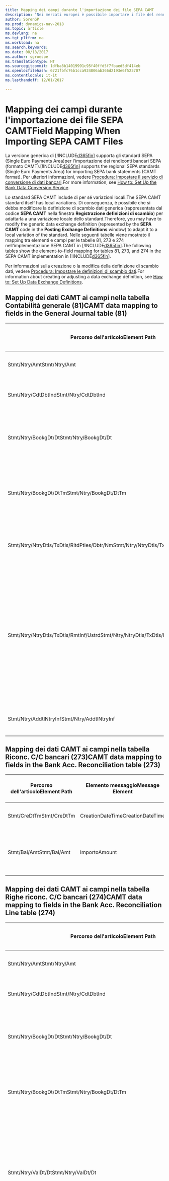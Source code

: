 ```yaml
---
title: Mapping dei campi durante l'importazione dei file SEPA CAMT
description: "Nei mercati europei è possibile importare i file del rendiconto bancario negli standard SEPA (Single Euro Payments Area) locali."
author: SorenGP
ms.prod: dynamics-nav-2018
ms.topic: article
ms.devlang: na
ms.tgt_pltfrm: na
ms.workload: na
ms.search.keywords: 
ms.date: 08/18/2017
ms.author: sgroespe
ms.translationtype: HT
ms.sourcegitcommit: 1dfba8b14019991c95f40ffd5f7fbaed5df414eb
ms.openlocfilehash: 6721fbfc76b1cca924806ab366d2193e6f523707
ms.contentlocale: it-it
ms.lasthandoff: 12/01/2017

---
```

# <a name="field-mapping-when-importing-sepa-camt-files"></a><span data-ttu-id="3e6ba-103">Mapping dei campi durante l'importazione dei file SEPA CAMT</span><span class="sxs-lookup"><span data-stu-id="3e6ba-103">Field Mapping When Importing SEPA CAMT Files</span></span>
<span data-ttu-id="3e6ba-104">La versione generica di [!INCLUDE[d365fin](includes/d365fin_md.md)] supporta gli standard SEPA (Single Euro Payments Area)per l'importazione dei rendiconti bancari SEPA (formato CAMT).</span><span class="sxs-lookup"><span data-stu-id="3e6ba-104">[!INCLUDE[d365fin](includes/d365fin_md.md)] supports the regional SEPA standards (Single Euro Payments Area) for importing SEPA bank statements (CAMT format).</span></span> <span data-ttu-id="3e6ba-105">Per ulteriori informazioni, vedere [Procedura: Impostare il servizio di conversione di dati bancari](bank-how-setup-bank-data-conversion-service.md).</span><span class="sxs-lookup"><span data-stu-id="3e6ba-105">For more information, see [How to: Set Up the Bank Data Conversion Service](bank-how-setup-bank-data-conversion-service.md).</span></span>  

 <span data-ttu-id="3e6ba-106">Lo standard SEPA CAMT include di per sé variazioni locali.</span><span class="sxs-lookup"><span data-stu-id="3e6ba-106">The SEPA CAMT standard itself has local variations.</span></span> <span data-ttu-id="3e6ba-107">Di conseguenza, è possibile che si debba modificare la definizione di scambio dati generica (rappresentata dal codice **SEPA CAMT** nella finestra **Registrazione definizioni di scambio**) per adattarla a una variazione locale dello standard.</span><span class="sxs-lookup"><span data-stu-id="3e6ba-107">Therefore, you may have to modify the generic data exchange definition (represented by the **SEPA CAMT** code in the **Posting Exchange Definitions** window) to adapt it to a local variation of the standard.</span></span> <span data-ttu-id="3e6ba-108">Nelle seguenti tabelle viene mostrato il mapping tra elementi e campi per le tabelle 81, 273 e 274 nell'implementazione SEPA CAMT in [!INCLUDE[d365fin](includes/d365fin_md.md)].</span><span class="sxs-lookup"><span data-stu-id="3e6ba-108">The following tables show the element-to-field mapping for tables 81, 273, and 274 in the SEPA CAMT implementation in [!INCLUDE[d365fin](includes/d365fin_md.md)].</span></span>  

 <span data-ttu-id="3e6ba-109">Per informazioni sulla creazione o la modifica della definizione di scambio dati, vedere [Procedura: Impostare le definizioni di scambio dati](across-how-to-set-up-data-exchange-definitions.md).</span><span class="sxs-lookup"><span data-stu-id="3e6ba-109">For information about creating or adjusting a data exchange definition, see [How to: Set Up Data Exchange Definitions](across-how-to-set-up-data-exchange-definitions.md).</span></span>  

## <a name="camt-data-mapping-to-fields-in-the-general-journal-table-81"></a><span data-ttu-id="3e6ba-110">Mapping dei dati CAMT ai campi nella tabella Contabilità generale (81)</span><span class="sxs-lookup"><span data-stu-id="3e6ba-110">CAMT data mapping to fields in the General Journal table (81)</span></span>  

|<span data-ttu-id="3e6ba-111">Percorso dell'articolo</span><span class="sxs-lookup"><span data-stu-id="3e6ba-111">Element Path</span></span>|<span data-ttu-id="3e6ba-112">Elemento messaggio</span><span class="sxs-lookup"><span data-stu-id="3e6ba-112">Message Element</span></span>|<span data-ttu-id="3e6ba-113">Tipo di dati</span><span class="sxs-lookup"><span data-stu-id="3e6ba-113">Data Type</span></span>|<span data-ttu-id="3e6ba-114">Descrizione</span><span class="sxs-lookup"><span data-stu-id="3e6ba-114">Description</span></span>|<span data-ttu-id="3e6ba-115">Identificatore segno negativo</span><span class="sxs-lookup"><span data-stu-id="3e6ba-115">Negative-Sign Identifier</span></span>|<span data-ttu-id="3e6ba-116">Nr. campo</span><span class="sxs-lookup"><span data-stu-id="3e6ba-116">Field No.</span></span>|<span data-ttu-id="3e6ba-117">Nome campo</span><span class="sxs-lookup"><span data-stu-id="3e6ba-117">Field Name</span></span>|  
|------------------|---------------------|---------------|-----------------|-------------------------------|---------------|----------------|  
|<span data-ttu-id="3e6ba-118">Stmt/Ntry/Amt</span><span class="sxs-lookup"><span data-stu-id="3e6ba-118">Stmt/Ntry/Amt</span></span>|<span data-ttu-id="3e6ba-119">Importo</span><span class="sxs-lookup"><span data-stu-id="3e6ba-119">Amount</span></span>|<span data-ttu-id="3e6ba-120">Decimale</span><span class="sxs-lookup"><span data-stu-id="3e6ba-120">Decimal</span></span>|<span data-ttu-id="3e6ba-121">Specifica l'importo di denaro nel movimento cassa.</span><span class="sxs-lookup"><span data-stu-id="3e6ba-121">The amount of money in the cash entry</span></span>||<span data-ttu-id="3e6ba-122">13</span><span class="sxs-lookup"><span data-stu-id="3e6ba-122">13</span></span>|<span data-ttu-id="3e6ba-123">Importo</span><span class="sxs-lookup"><span data-stu-id="3e6ba-123">Amount</span></span>|  
|<span data-ttu-id="3e6ba-124">Stmt/Ntry/CdtDbtInd</span><span class="sxs-lookup"><span data-stu-id="3e6ba-124">Stmt/Ntry/CdtDbtInd</span></span>|<span data-ttu-id="3e6ba-125">CreditDebitIndicator</span><span class="sxs-lookup"><span data-stu-id="3e6ba-125">CreditDebitIndicator</span></span>|<span data-ttu-id="3e6ba-126">Testo</span><span class="sxs-lookup"><span data-stu-id="3e6ba-126">Text</span></span>|<span data-ttu-id="3e6ba-127">Indica se il movimento è un credito o un debito</span><span class="sxs-lookup"><span data-stu-id="3e6ba-127">Indicates whether the entry is a credit or a debit entry</span></span>|<span data-ttu-id="3e6ba-128">DBIT</span><span class="sxs-lookup"><span data-stu-id="3e6ba-128">DBIT</span></span>|<span data-ttu-id="3e6ba-129">13</span><span class="sxs-lookup"><span data-stu-id="3e6ba-129">13</span></span>|<span data-ttu-id="3e6ba-130">Importo</span><span class="sxs-lookup"><span data-stu-id="3e6ba-130">Amount</span></span>|  
|<span data-ttu-id="3e6ba-131">Stmt/Ntry/BookgDt/Dt</span><span class="sxs-lookup"><span data-stu-id="3e6ba-131">Stmt/Ntry/BookgDt/Dt</span></span>|<span data-ttu-id="3e6ba-132">Data</span><span class="sxs-lookup"><span data-stu-id="3e6ba-132">Date</span></span>|<span data-ttu-id="3e6ba-133">Data</span><span class="sxs-lookup"><span data-stu-id="3e6ba-133">Date</span></span>|<span data-ttu-id="3e6ba-134">Data in cui un movimento viene registrato in un conto nei registri di chi utilizza il conto</span><span class="sxs-lookup"><span data-stu-id="3e6ba-134">The date when an entry is posted to an account on the account servicer's books</span></span>||<span data-ttu-id="3e6ba-135">5</span><span class="sxs-lookup"><span data-stu-id="3e6ba-135">5</span></span>|<span data-ttu-id="3e6ba-136">Data di registrazione:</span><span class="sxs-lookup"><span data-stu-id="3e6ba-136">Posting Date</span></span>|  
|<span data-ttu-id="3e6ba-137">Stmt/Ntry/BookgDt/DtTm</span><span class="sxs-lookup"><span data-stu-id="3e6ba-137">Stmt/Ntry/BookgDt/DtTm</span></span>|<span data-ttu-id="3e6ba-138">DataOra</span><span class="sxs-lookup"><span data-stu-id="3e6ba-138">DateTime</span></span>|<span data-ttu-id="3e6ba-139">DataOra</span><span class="sxs-lookup"><span data-stu-id="3e6ba-139">DateTime</span></span>|<span data-ttu-id="3e6ba-140">Data e ora in cui un movimento viene registrato in un conto nei registri di chi utilizza il conto</span><span class="sxs-lookup"><span data-stu-id="3e6ba-140">The date and time when an entry is posted to an account on the account servicer's books</span></span>||<span data-ttu-id="3e6ba-141">5</span><span class="sxs-lookup"><span data-stu-id="3e6ba-141">5</span></span>|<span data-ttu-id="3e6ba-142">Data di registrazione:</span><span class="sxs-lookup"><span data-stu-id="3e6ba-142">Posting Date</span></span>|  
|<span data-ttu-id="3e6ba-143">Stmt/Ntry/NtryDtls/TxDtls/RltdPties/Dbtr/Nm</span><span class="sxs-lookup"><span data-stu-id="3e6ba-143">Stmt/Ntry/NtryDtls/TxDtls/RltdPties/Dbtr/Nm</span></span>|<span data-ttu-id="3e6ba-144">Nome</span><span class="sxs-lookup"><span data-stu-id="3e6ba-144">Name</span></span>|<span data-ttu-id="3e6ba-145">Testo</span><span class="sxs-lookup"><span data-stu-id="3e6ba-145">Text</span></span>|<span data-ttu-id="3e6ba-146">Nome della parte che deve una somma di denaro al creditore (finale)</span><span class="sxs-lookup"><span data-stu-id="3e6ba-146">The name of the party that owes an amount of money to the (ultimate) creditor</span></span>||<span data-ttu-id="3e6ba-147">1221</span><span class="sxs-lookup"><span data-stu-id="3e6ba-147">1221</span></span>|<span data-ttu-id="3e6ba-148">Informazioni sul pagante</span><span class="sxs-lookup"><span data-stu-id="3e6ba-148">Payer Information</span></span>|  
|<span data-ttu-id="3e6ba-149">Stmt/Ntry/NtryDtls/TxDtls/RmtInf/Ustrd</span><span class="sxs-lookup"><span data-stu-id="3e6ba-149">Stmt/Ntry/NtryDtls/TxDtls/RmtInf/Ustrd</span></span>|<span data-ttu-id="3e6ba-150">Non strutturato</span><span class="sxs-lookup"><span data-stu-id="3e6ba-150">Unstructured</span></span>|<span data-ttu-id="3e6ba-151">Testo</span><span class="sxs-lookup"><span data-stu-id="3e6ba-151">Text</span></span>|<span data-ttu-id="3e6ba-152">Informazioni fornite per consentire la corrispondenza o riconciliazione di un movimento con gli articoli oggetto del pagamento, come le fatture aziendali in un sistema conto clienti, in un form non strutturato</span><span class="sxs-lookup"><span data-stu-id="3e6ba-152">Information supplied to enable the matching/reconciliation of an entry with the items that the payment is intended to settle, such as commercial invoices in an accounts-receivable system, in an unstructured form</span></span>||<span data-ttu-id="3e6ba-153">8</span><span class="sxs-lookup"><span data-stu-id="3e6ba-153">8</span></span>|<span data-ttu-id="3e6ba-154">Descrizione</span><span class="sxs-lookup"><span data-stu-id="3e6ba-154">Description</span></span>|  
|<span data-ttu-id="3e6ba-155">Stmt/Ntry/AddtlNtryInf</span><span class="sxs-lookup"><span data-stu-id="3e6ba-155">Stmt/Ntry/AddtlNtryInf</span></span>|<span data-ttu-id="3e6ba-156">AdditionalEntryInformation</span><span class="sxs-lookup"><span data-stu-id="3e6ba-156">AdditionalEntryInformation</span></span>|<span data-ttu-id="3e6ba-157">Testo</span><span class="sxs-lookup"><span data-stu-id="3e6ba-157">Text</span></span>|<span data-ttu-id="3e6ba-158">Informazioni aggiuntive relative al movimento</span><span class="sxs-lookup"><span data-stu-id="3e6ba-158">Additional information about the entry</span></span>||<span data-ttu-id="3e6ba-159">1222</span><span class="sxs-lookup"><span data-stu-id="3e6ba-159">1222</span></span>|<span data-ttu-id="3e6ba-160">Informazioni sulla transazione</span><span class="sxs-lookup"><span data-stu-id="3e6ba-160">Transaction Information</span></span>|  

## <a name="camt-data-mapping-to-fields-in-the-bank-acc-reconciliation-table-273"></a><span data-ttu-id="3e6ba-161">Mapping dei dati CAMT ai campi nella tabella Riconc. C/C bancari (273)</span><span class="sxs-lookup"><span data-stu-id="3e6ba-161">CAMT data mapping to fields in the Bank Acc. Reconciliation table (273)</span></span>  

|<span data-ttu-id="3e6ba-162">Percorso dell'articolo</span><span class="sxs-lookup"><span data-stu-id="3e6ba-162">Element Path</span></span>|<span data-ttu-id="3e6ba-163">Elemento messaggio</span><span class="sxs-lookup"><span data-stu-id="3e6ba-163">Message Element</span></span>|<span data-ttu-id="3e6ba-164">Tipo di dati</span><span class="sxs-lookup"><span data-stu-id="3e6ba-164">Data Type</span></span>|<span data-ttu-id="3e6ba-165">Descrizione</span><span class="sxs-lookup"><span data-stu-id="3e6ba-165">Description</span></span>|<span data-ttu-id="3e6ba-166">Identificatore segno negativo</span><span class="sxs-lookup"><span data-stu-id="3e6ba-166">Negative-Sign Identifier</span></span>|<span data-ttu-id="3e6ba-167">Nr. campo</span><span class="sxs-lookup"><span data-stu-id="3e6ba-167">Field No.</span></span>|<span data-ttu-id="3e6ba-168">Nome campo</span><span class="sxs-lookup"><span data-stu-id="3e6ba-168">Field Name</span></span>|  
|------------------|---------------------|---------------|-----------------|-------------------------------|---------------|----------------|  
|<span data-ttu-id="3e6ba-169">Stmt/CreDtTm</span><span class="sxs-lookup"><span data-stu-id="3e6ba-169">Stmt/CreDtTm</span></span>|<span data-ttu-id="3e6ba-170">CreationDateTime</span><span class="sxs-lookup"><span data-stu-id="3e6ba-170">CreationDateTime</span></span>|<span data-ttu-id="3e6ba-171">Data</span><span class="sxs-lookup"><span data-stu-id="3e6ba-171">Date</span></span>|<span data-ttu-id="3e6ba-172">Data e ora di creazione del messaggio</span><span class="sxs-lookup"><span data-stu-id="3e6ba-172">The date and time when the message was created</span></span>||<span data-ttu-id="3e6ba-173">3</span><span class="sxs-lookup"><span data-stu-id="3e6ba-173">3</span></span>|<span data-ttu-id="3e6ba-174">Data estratto conto</span><span class="sxs-lookup"><span data-stu-id="3e6ba-174">Statement Date</span></span>|  
|<span data-ttu-id="3e6ba-175">Stmt/Bal/Amt</span><span class="sxs-lookup"><span data-stu-id="3e6ba-175">Stmt/Bal/Amt</span></span>|<span data-ttu-id="3e6ba-176">Importo</span><span class="sxs-lookup"><span data-stu-id="3e6ba-176">Amount</span></span>|<span data-ttu-id="3e6ba-177">Decimale</span><span class="sxs-lookup"><span data-stu-id="3e6ba-177">Decimal</span></span>|<span data-ttu-id="3e6ba-178">Importo risultante dagli importi al netto per tutti i movimenti dare e avere</span><span class="sxs-lookup"><span data-stu-id="3e6ba-178">The amount resulting from the netted amounts for all debit and credit entries</span></span>||<span data-ttu-id="3e6ba-179">4</span><span class="sxs-lookup"><span data-stu-id="3e6ba-179">4</span></span>|<span data-ttu-id="3e6ba-180">Saldo finale estratto conto</span><span class="sxs-lookup"><span data-stu-id="3e6ba-180">Statement Ending Balance</span></span>|  

## <a name="camt-data-mapping-to-fields-in-the-bank-acc-reconciliation-line-table-274"></a><span data-ttu-id="3e6ba-181">Mapping dei dati CAMT ai campi nella tabella Righe riconc. C/C bancari (274)</span><span class="sxs-lookup"><span data-stu-id="3e6ba-181">CAMT data mapping to fields in the Bank Acc. Reconciliation Line table (274)</span></span>  

|<span data-ttu-id="3e6ba-182">Percorso dell'articolo</span><span class="sxs-lookup"><span data-stu-id="3e6ba-182">Element Path</span></span>|<span data-ttu-id="3e6ba-183">Elemento messaggio</span><span class="sxs-lookup"><span data-stu-id="3e6ba-183">Message Element</span></span>|<span data-ttu-id="3e6ba-184">Tipo di dati</span><span class="sxs-lookup"><span data-stu-id="3e6ba-184">Data Type</span></span>|<span data-ttu-id="3e6ba-185">Descrizione</span><span class="sxs-lookup"><span data-stu-id="3e6ba-185">Description</span></span>|<span data-ttu-id="3e6ba-186">Identificatore segno negativo</span><span class="sxs-lookup"><span data-stu-id="3e6ba-186">Negative-Sign Identifier</span></span>|<span data-ttu-id="3e6ba-187">Nr. campo</span><span class="sxs-lookup"><span data-stu-id="3e6ba-187">Field No.</span></span>|<span data-ttu-id="3e6ba-188">Nome campo</span><span class="sxs-lookup"><span data-stu-id="3e6ba-188">Field Name</span></span>|  
|------------------|---------------------|---------------|-----------------|-------------------------------|---------------|----------------|  
|<span data-ttu-id="3e6ba-189">Stmt/Ntry/Amt</span><span class="sxs-lookup"><span data-stu-id="3e6ba-189">Stmt/Ntry/Amt</span></span>|<span data-ttu-id="3e6ba-190">Importo</span><span class="sxs-lookup"><span data-stu-id="3e6ba-190">Amount</span></span>|<span data-ttu-id="3e6ba-191">Decimale</span><span class="sxs-lookup"><span data-stu-id="3e6ba-191">Decimal</span></span>|<span data-ttu-id="3e6ba-192">Specifica l'importo di denaro nel movimento cassa.</span><span class="sxs-lookup"><span data-stu-id="3e6ba-192">The amount of money in the cash entry</span></span>||<span data-ttu-id="3e6ba-193">7</span><span class="sxs-lookup"><span data-stu-id="3e6ba-193">7</span></span>|<span data-ttu-id="3e6ba-194">Importo estratto conto</span><span class="sxs-lookup"><span data-stu-id="3e6ba-194">Statement Amount</span></span>|  
|<span data-ttu-id="3e6ba-195">Stmt/Ntry/CdtDbtInd</span><span class="sxs-lookup"><span data-stu-id="3e6ba-195">Stmt/Ntry/CdtDbtInd</span></span>|<span data-ttu-id="3e6ba-196">CreditDebitIndicator</span><span class="sxs-lookup"><span data-stu-id="3e6ba-196">CreditDebitIndicator</span></span>|<span data-ttu-id="3e6ba-197">Testo</span><span class="sxs-lookup"><span data-stu-id="3e6ba-197">Text</span></span>|<span data-ttu-id="3e6ba-198">Indica se il movimento è un credito o un debito</span><span class="sxs-lookup"><span data-stu-id="3e6ba-198">Indicates whether the entry is a credit or a debit entry</span></span>|<span data-ttu-id="3e6ba-199">DBIT</span><span class="sxs-lookup"><span data-stu-id="3e6ba-199">DBIT</span></span>|<span data-ttu-id="3e6ba-200">7</span><span class="sxs-lookup"><span data-stu-id="3e6ba-200">7</span></span>|<span data-ttu-id="3e6ba-201">Importo estratto conto</span><span class="sxs-lookup"><span data-stu-id="3e6ba-201">Statement Amount</span></span>|  
|<span data-ttu-id="3e6ba-202">Stmt/Ntry/BookgDt/Dt</span><span class="sxs-lookup"><span data-stu-id="3e6ba-202">Stmt/Ntry/BookgDt/Dt</span></span>|<span data-ttu-id="3e6ba-203">Data</span><span class="sxs-lookup"><span data-stu-id="3e6ba-203">Date</span></span>|<span data-ttu-id="3e6ba-204">Data</span><span class="sxs-lookup"><span data-stu-id="3e6ba-204">Date</span></span>|<span data-ttu-id="3e6ba-205">Data in cui un movimento viene registrato in un conto nei registri di chi utilizza il conto</span><span class="sxs-lookup"><span data-stu-id="3e6ba-205">The date when an entry is posted to an account on the account servicer's books</span></span>||<span data-ttu-id="3e6ba-206">5</span><span class="sxs-lookup"><span data-stu-id="3e6ba-206">5</span></span>|<span data-ttu-id="3e6ba-207">Data transazione</span><span class="sxs-lookup"><span data-stu-id="3e6ba-207">Transaction Date</span></span>|  
|<span data-ttu-id="3e6ba-208">Stmt/Ntry/BookgDt/DtTm</span><span class="sxs-lookup"><span data-stu-id="3e6ba-208">Stmt/Ntry/BookgDt/DtTm</span></span>|<span data-ttu-id="3e6ba-209">DataOra</span><span class="sxs-lookup"><span data-stu-id="3e6ba-209">DateTime</span></span>|<span data-ttu-id="3e6ba-210">DataOra</span><span class="sxs-lookup"><span data-stu-id="3e6ba-210">DateTime</span></span>|<span data-ttu-id="3e6ba-211">Data e ora in cui un movimento viene registrato in un conto nei registri di chi utilizza il conto</span><span class="sxs-lookup"><span data-stu-id="3e6ba-211">The date and time when an entry is posted to an account on the account servicer's books</span></span>||<span data-ttu-id="3e6ba-212">5</span><span class="sxs-lookup"><span data-stu-id="3e6ba-212">5</span></span>|<span data-ttu-id="3e6ba-213">Data transazione</span><span class="sxs-lookup"><span data-stu-id="3e6ba-213">Transaction Date</span></span>|  
|<span data-ttu-id="3e6ba-214">Stmt/Ntry/ValDt/Dt</span><span class="sxs-lookup"><span data-stu-id="3e6ba-214">Stmt/Ntry/ValDt/Dt</span></span>|<span data-ttu-id="3e6ba-215">Data</span><span class="sxs-lookup"><span data-stu-id="3e6ba-215">Date</span></span>|<span data-ttu-id="3e6ba-216">Data</span><span class="sxs-lookup"><span data-stu-id="3e6ba-216">Date</span></span>|<span data-ttu-id="3e6ba-217">Data in cui i cespiti diventano disponibili al proprietario del conto nel caso di un movimento in avere o cessano di essere disponibili nel caso di un movimento in dare</span><span class="sxs-lookup"><span data-stu-id="3e6ba-217">The date when assets become available to the account owner in case of a credit entry, or cease to be available to the account owner in case of a debit entry</span></span>||<span data-ttu-id="3e6ba-218">12</span><span class="sxs-lookup"><span data-stu-id="3e6ba-218">12</span></span>|<span data-ttu-id="3e6ba-219">Data valuta</span><span class="sxs-lookup"><span data-stu-id="3e6ba-219">Value Date</span></span>|  
|<span data-ttu-id="3e6ba-220">Stmt/Ntry/ValDt/DtTm</span><span class="sxs-lookup"><span data-stu-id="3e6ba-220">Stmt/Ntry/ValDt/DtTm</span></span>|<span data-ttu-id="3e6ba-221">DataOra</span><span class="sxs-lookup"><span data-stu-id="3e6ba-221">DateTime</span></span>|<span data-ttu-id="3e6ba-222">DataOra</span><span class="sxs-lookup"><span data-stu-id="3e6ba-222">DateTime</span></span>|<span data-ttu-id="3e6ba-223">Data e ora in cui i cespiti diventano disponibili al proprietario del conto nel caso di un movimento in avere o cessano di essere disponibili nel caso di un movimento in dare</span><span class="sxs-lookup"><span data-stu-id="3e6ba-223">The date and time when assets become available to the account owner in case of a credit entry, or cease to be available to the account owner in case of a debit entry</span></span>||<span data-ttu-id="3e6ba-224">12</span><span class="sxs-lookup"><span data-stu-id="3e6ba-224">12</span></span>|<span data-ttu-id="3e6ba-225">Data valuta</span><span class="sxs-lookup"><span data-stu-id="3e6ba-225">Value Date</span></span>|  
|<span data-ttu-id="3e6ba-226">Stmt/Ntry/NtryDtls/TxDtls/RltdPties/Dbtr/Nm</span><span class="sxs-lookup"><span data-stu-id="3e6ba-226">Stmt/Ntry/NtryDtls/TxDtls/RltdPties/Dbtr/Nm</span></span>|<span data-ttu-id="3e6ba-227">Nome</span><span class="sxs-lookup"><span data-stu-id="3e6ba-227">Name</span></span>|<span data-ttu-id="3e6ba-228">Testo</span><span class="sxs-lookup"><span data-stu-id="3e6ba-228">Text</span></span>|<span data-ttu-id="3e6ba-229">Nome della parte che deve una somma di denaro al creditore (finale)</span><span class="sxs-lookup"><span data-stu-id="3e6ba-229">The name of the party that owes an amount of money to the (ultimate) creditor</span></span>||<span data-ttu-id="3e6ba-230">15</span><span class="sxs-lookup"><span data-stu-id="3e6ba-230">15</span></span>|<span data-ttu-id="3e6ba-231">Informazioni sul pagante</span><span class="sxs-lookup"><span data-stu-id="3e6ba-231">Payer Information</span></span>|  
|<span data-ttu-id="3e6ba-232">Stmt/Ntry/NtryDtls/TxDtls/RmtInf/Ustrd</span><span class="sxs-lookup"><span data-stu-id="3e6ba-232">Stmt/Ntry/NtryDtls/TxDtls/RmtInf/Ustrd</span></span>|<span data-ttu-id="3e6ba-233">Non strutturato</span><span class="sxs-lookup"><span data-stu-id="3e6ba-233">Unstructured</span></span>|<span data-ttu-id="3e6ba-234">Testo</span><span class="sxs-lookup"><span data-stu-id="3e6ba-234">Text</span></span>|<span data-ttu-id="3e6ba-235">Informazioni fornite per consentire la corrispondenza o riconciliazione di un movimento con gli articoli oggetto del pagamento, come le fatture aziendali in un sistema conto clienti, in un form non strutturato</span><span class="sxs-lookup"><span data-stu-id="3e6ba-235">Information supplied to enable the matching/reconciliation of an entry with the items that the payment is intended to settle, such as commercial invoices in an accounts-receivable system, in an unstructured form</span></span>||<span data-ttu-id="3e6ba-236">6</span><span class="sxs-lookup"><span data-stu-id="3e6ba-236">6</span></span>|<span data-ttu-id="3e6ba-237">Descrizione</span><span class="sxs-lookup"><span data-stu-id="3e6ba-237">Description</span></span>|  
|<span data-ttu-id="3e6ba-238">Stmt/Ntry/AddtlNtryInf</span><span class="sxs-lookup"><span data-stu-id="3e6ba-238">Stmt/Ntry/AddtlNtryInf</span></span>|<span data-ttu-id="3e6ba-239">AdditionalEntryInformation</span><span class="sxs-lookup"><span data-stu-id="3e6ba-239">AdditionalEntryInformation</span></span>|<span data-ttu-id="3e6ba-240">Testo</span><span class="sxs-lookup"><span data-stu-id="3e6ba-240">Text</span></span>|<span data-ttu-id="3e6ba-241">Informazioni aggiuntive relative al movimento</span><span class="sxs-lookup"><span data-stu-id="3e6ba-241">Additional information about the entry</span></span>||<span data-ttu-id="3e6ba-242">16</span><span class="sxs-lookup"><span data-stu-id="3e6ba-242">16</span></span>|<span data-ttu-id="3e6ba-243">Informazioni sulla transazione</span><span class="sxs-lookup"><span data-stu-id="3e6ba-243">Transaction Information</span></span>|  

 <span data-ttu-id="3e6ba-244">Gli elementi nel nodo **Ntry** importati in [!INCLUDE[d365fin](includes/d365fin_md.md)], ma di cui non è stato eseguito il mapping ad alcun campo, vengono memorizzati nella tabella **Registrazione definizione colonna scambio dati**.</span><span class="sxs-lookup"><span data-stu-id="3e6ba-244">Elements in the **Ntry** node that are imported into [!INCLUDE[d365fin](includes/d365fin_md.md)] but not mapped to any fields are stored in the **Posting Exch. Column Def** table.</span></span> <span data-ttu-id="3e6ba-245">Gli utenti possono vedere gli elementi nelle finestre **Registrazione riconciliazione pagamenti**, **Collegamento pagamenti** e **Riconciliazioni C/C bancari** scegliendo l'azione **Dettagli riga rendiconto bancario**.</span><span class="sxs-lookup"><span data-stu-id="3e6ba-245">Users can view these elements from the **Payment Reconciliation Journal**, **Payment Application**, and **Bank Acc. Reconciliation** windows by choosing the **Bank Statement Line Details** action.</span></span> <span data-ttu-id="3e6ba-246">Per ulteriori informazioni, vedere [Procedura: Riconciliare i pagamenti utilizzando il collegamento automatico](receivables-how-reconcile-payments-auto-application.md).</span><span class="sxs-lookup"><span data-stu-id="3e6ba-246">For more information, see [How to: Reconcile Payments Using Automatic Application](receivables-how-reconcile-payments-auto-application.md).</span></span>  
## <a name="see-also"></a><span data-ttu-id="3e6ba-247">Vedi anche</span><span class="sxs-lookup"><span data-stu-id="3e6ba-247">See Also</span></span>  
[<span data-ttu-id="3e6ba-248">Impostazione dello scambio di dati</span><span class="sxs-lookup"><span data-stu-id="3e6ba-248">Setting Up Data Exchange</span></span>](across-set-up-data-exchange.md)  
[<span data-ttu-id="3e6ba-249">Scambio di dati in modalità elettronica</span><span class="sxs-lookup"><span data-stu-id="3e6ba-249">Exchanging Data Electronically</span></span>](across-data-exchange.md)  
<span data-ttu-id="3e6ba-250">[Procedura: Impostare il servizio di conversione di dati bancari](bank-how-setup-bank-data-conversion-service.md) </span><span class="sxs-lookup"><span data-stu-id="3e6ba-250">[How to: Set Up the Bank Data Conversion Service](bank-how-setup-bank-data-conversion-service.md) </span></span>  
[<span data-ttu-id="3e6ba-251">Procedura: Utilizzare gli schemi XML per preparare le definizioni di scambio dati</span><span class="sxs-lookup"><span data-stu-id="3e6ba-251">How to: Use XML Schemas to Prepare Data Exchange Definitions</span></span>](across-how-to-use-xml-schemas-to-prepare-data-exchange-definitions.md)  
[<span data-ttu-id="3e6ba-252">Procedura: Riconciliare i pagamenti utilizzando il collegamento automatico</span><span class="sxs-lookup"><span data-stu-id="3e6ba-252">How to: Reconcile Payments Using Automatic Application</span></span>](receivables-how-reconcile-payments-auto-application.md)  

